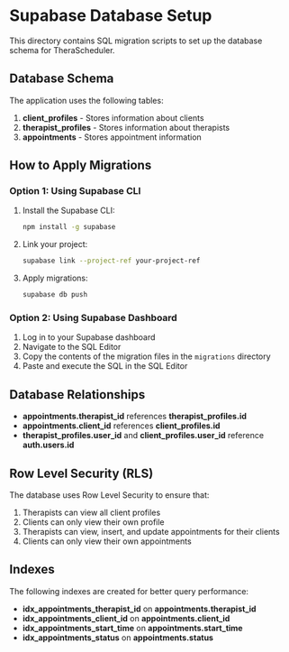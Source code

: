 # Supabase Database Setup

This directory contains SQL migration scripts to set up the database schema for TheraScheduler.

## Database Schema

The application uses the following tables:

1. **client_profiles** - Stores information about clients
2. **therapist_profiles** - Stores information about therapists
3. **appointments** - Stores appointment information

## How to Apply Migrations

### Option 1: Using Supabase CLI

1. Install the Supabase CLI:

   ```bash
   npm install -g supabase
   ```

2. Link your project:

   ```bash
   supabase link --project-ref your-project-ref
   ```

3. Apply migrations:
   ```bash
   supabase db push
   ```

### Option 2: Using Supabase Dashboard

1. Log in to your Supabase dashboard
2. Navigate to the SQL Editor
3. Copy the contents of the migration files in the `migrations` directory
4. Paste and execute the SQL in the SQL Editor

## Database Relationships

- **appointments.therapist_id** references **therapist_profiles.id**
- **appointments.client_id** references **client_profiles.id**
- **therapist_profiles.user_id** and **client_profiles.user_id** reference **auth.users.id**

## Row Level Security (RLS)

The database uses Row Level Security to ensure that:

1. Therapists can view all client profiles
2. Clients can only view their own profile
3. Therapists can view, insert, and update appointments for their clients
4. Clients can only view their own appointments

## Indexes

The following indexes are created for better query performance:

- **idx_appointments_therapist_id** on **appointments.therapist_id**
- **idx_appointments_client_id** on **appointments.client_id**
- **idx_appointments_start_time** on **appointments.start_time**
- **idx_appointments_status** on **appointments.status**
